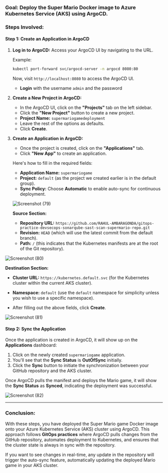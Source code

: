 

### **Goal**: Deploy the Super Mario Docker image to Azure Kubernetes Service (AKS) using ArgoCD.     

### **Steps Involved**:

#### **Step 1: Create an Application in ArgoCD**    

1. **Log in to ArgoCD:**
   Access your ArgoCD UI by navigating to the URL.   
  
   Example:
   ```bash
   kubectl port-forward svc/argocd-server -n argocd 8080:80
   ```

   Now, visit `http://localhost:8080` to access the ArgoCD UI.

   - **Login** with the username `admin` and the password 

2. **Create a New Project in ArgoCD:**



   - In the ArgoCD UI, click on the **"Projects"** tab on the left sidebar.
   - Click the **"New Project"** button to create a new project.
   - **Project Name:** `supermariogamedeployment`
   - Leave the rest of the options as defaults.
   - Click **Create**.

3. **Create an Application in ArgoCD:**


   - Once the project is created, click on the **"Applications"** tab.
   - Click **"New App"** to create an application.
   
   Here's how to fill in the required fields:

   
   
   - **Application Name:** `supermariogame`
   - **Project:** `default` (as the project we created earlier is in the default group).
   - **Sync Policy:** Choose **Automatic** to enable auto-sync for continuous deployment.

   ![Screenshot (79)](https://github.com/user-attachments/assets/f26d6337-8ca5-4968-a071-71eff76b6c39)


   **Source Section:**
   - **Repository URL:** `https://github.com/RAHUL-AMBARAGONDA/gitops-practice-devsecops-sonarqube-sast-scan-supermario-repo.git`
   - **Revision:** `HEAD` (which will use the latest commit from the default branch).
   - **Path:** `/` (this indicates that the Kubernetes manifests are at the root of the Git repository).

  ![Screenshot (80)](https://github.com/user-attachments/assets/9bdcc493-982a-4d5c-af6d-e2e4c4bcab40)
   
   **Destination Section:**
   - **Cluster URL:** `https://kubernetes.default.svc` (for the Kubernetes cluster within the current AKS cluster).
   - **Namespace:** `default` (use the `default` namespace for simplicity unless you wish to use a specific namespace).

   - After filling out the above fields, click **Create**.

 ![Screenshot (81)](https://github.com/user-attachments/assets/915dae6d-fa14-489f-b5f5-ec67ce49e911)

#### **Step 2: Sync the Application**

Once the application is created in ArgoCD, it will show up on the **Applications** dashboard:

1. Click on the newly created `supermariogame` application.
2. You'll see that the **Sync Status** is **OutOfSync** initially.
3. Click the **Sync** button to initiate the synchronization between your GitHub repository and the AKS cluster.

Once ArgoCD pulls the manifest and deploys the Mario game, it will show the **Sync Status** as **Synced**, indicating the deployment was successful.

![Screenshot (82)](https://github.com/user-attachments/assets/272d0bdf-1f37-4842-bfc0-1b14f22884ad)

---

### **Conclusion:**

With these steps, you have deployed the Super Mario game Docker image onto your Azure Kubernetes Service (AKS) cluster using ArgoCD. This approach follows **GitOps practices** where ArgoCD pulls changes from the GitHub repository, automates deployment to Kubernetes, and ensures that the cluster state is always in sync with the repository. 

If you want to see changes in real-time, any update in the repository will trigger the auto-sync feature, automatically updating the deployed Mario game in your AKS cluster.


